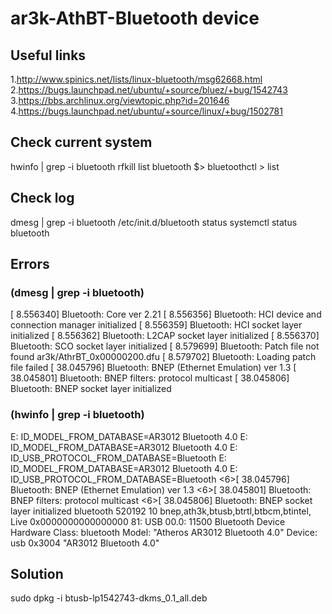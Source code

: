 # ar3k-AthBT-Bluetooth device

## Useful links
1.http://www.spinics.net/lists/linux-bluetooth/msg62668.html
2.https://bugs.launchpad.net/ubuntu/+source/bluez/+bug/1542743
3.https://bbs.archlinux.org/viewtopic.php?id=201646
4.https://bugs.launchpad.net/ubuntu/+source/linux/+bug/1502781

## Check current system
hwinfo | grep -i bluetooth
rfkill list bluetooth
$> bluetoothctl > list

## Check log
dmesg | grep -i bluetooth
/etc/init.d/bluetooth status
systemctl status bluetooth

## Errors
### (dmesg | grep -i bluetooth)
[    8.556340] Bluetooth: Core ver 2.21
[    8.556356] Bluetooth: HCI device and connection manager initialized
[    8.556359] Bluetooth: HCI socket layer initialized
[    8.556362] Bluetooth: L2CAP socket layer initialized
[    8.556370] Bluetooth: SCO socket layer initialized
[    8.579699] Bluetooth: Patch file not found ar3k/AthrBT_0x00000200.dfu
[    8.579702] Bluetooth: Loading patch file failed
[   38.045796] Bluetooth: BNEP (Ethernet Emulation) ver 1.3
[   38.045801] Bluetooth: BNEP filters: protocol multicast
[   38.045806] Bluetooth: BNEP socket layer initialized


### (hwinfo | grep -i bluetooth)
  E: ID_MODEL_FROM_DATABASE=AR3012 Bluetooth 4.0
  E: ID_MODEL_FROM_DATABASE=AR3012 Bluetooth 4.0
  E: ID_USB_PROTOCOL_FROM_DATABASE=Bluetooth
  E: ID_MODEL_FROM_DATABASE=AR3012 Bluetooth 4.0
  E: ID_USB_PROTOCOL_FROM_DATABASE=Bluetooth
  <6>[   38.045796] Bluetooth: BNEP (Ethernet Emulation) ver 1.3
  <6>[   38.045801] Bluetooth: BNEP filters: protocol multicast
  <6>[   38.045806] Bluetooth: BNEP socket layer initialized
  bluetooth 520192 10 bnep,ath3k,btusb,btrtl,btbcm,btintel, Live 0x0000000000000000
81: USB 00.0: 11500 Bluetooth Device
  Hardware Class: bluetooth
  Model: "Atheros AR3012 Bluetooth 4.0"
  Device: usb 0x3004 "AR3012 Bluetooth 4.0"

## Solution
sudo dpkg -i btusb-lp1542743-dkms_0.1_all.deb 
